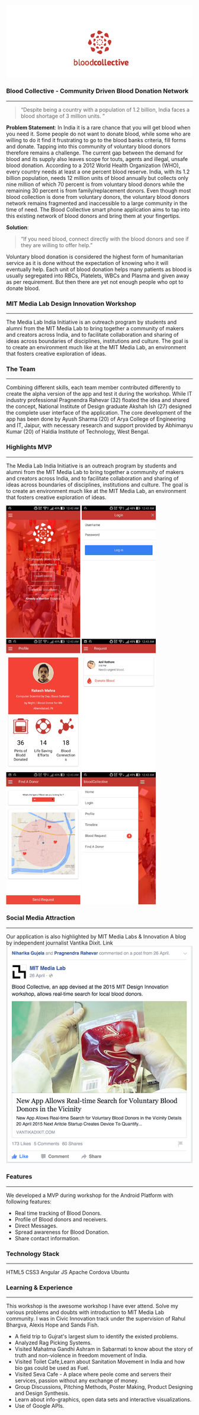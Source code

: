 ![](screenshots/blood.png)

### Blood Collective - Community Driven Blood Donation Network
***

> “Despite being a country with a population of 1.2 billion, India faces a blood shortage of 3 million units. ”

**Problem Statement**: In India it is a rare chance that you will get blood when you need it. Some people do not want to donate blood, while some who are willing to do it find it frustrating to go to the blood banks criteria, fill forms and donate. Tapping into this community of voluntary blood donors therefore remains a challenge. The current gap between the demand for blood and its supply also leaves scope for touts, agents and illegal, unsafe blood donation.
According to a 2012 World Health Organization (WHO), every country needs at least a one percent blood reserve. India, with its 1.2 billion population, needs 12 million units of blood annually but collects only nine million of which 70 percent is from voluntary blood donors while the remaining 30 percent is from family/replacement donors.
Even though most blood collection is done from voluntary donors, the voluntary blood donors network remains fragmented and inaccessible to a large community in the time of need. The Blood Collective smart phone application aims to tap into this existing network of blood donors and bring them at your fingertips.

**Solution**:
> “If you need blood, connect directly with the blood donors and see if they are willing to offer help.”

Voluntary blood donation is considered the highest form of humanitarian service as it is done without the expectation of knowing who it will eventually help. Each unit of blood donation helps many patients as blood is usually segregated into RBCs, Platelets, WBCs and Plasma and given away as per requirement. But then there are yet not enough people who opt to donate blood.

### MIT Media Lab Design Innovation Workshop
***
The Media Lab India Initiative is an outreach program by students and alumni from the MIT Media Lab to bring together a community of makers and creators across India, and to facilitate collaboration and sharing of ideas across boundaries of disciplines, institutions and culture. The goal is to create an environment much like at the MIT Media Lab, an environment that fosters creative exploration of ideas.

### The Team
***
Combining different skills, each team member contributed differently to create the alpha version of the app and test it during the workshop. While IT industry professional Pragnendra Rahevar (32) floated the idea and shared the concept, National Institute of Design graduate Akshah Ish (27) designed the complete user interface of the application. The core development of the app has been done by Ayush Sharma (20) of Arya College of Engineering and IT, Jaipur, with necessary research and support provided by Abhimanyu Kumar (20) of Haldia Institute of Technology, West Bengal.

### Highlights MVP
***
The Media Lab India Initiative is an outreach program by students and alumni from the MIT Media Lab to bring together a community of makers and creators across India, and to facilitate collaboration and sharing of ideas across boundaries of disciplines, institutions and culture. The goal is to create an environment much like at the MIT Media Lab, an environment that fosters creative exploration of ideas.

<img src="screenshots/mbc1.jpeg" width="200"/>
<img src="screenshots/mbc2.jpeg" width="200"/>
<img src="screenshots/mbc3.jpeg" width="200"/>
<img src="screenshots/mbc4.jpeg" width="200"/>
<img src="screenshots/mbc5.jpeg" width="200"/>
<img src="screenshots/mbc6.jpeg" width="200"/>


### Social Media Attraction
***
Our application is also highlighted by MIT Media Labs & Innovation A blog by independent journalist Vantika Dixit. Link
![](screenshots/fb.png)

### Features
***
We developed a MVP during workshop for the Android Platform with following features:
 - Real time tracking of Blood Donors.
 - Profile of Blood donors and receivers.
 - Direct Messages.
 - Spread awareness for Blood Donation.
 - Share contact information.

### Technology Stack
***
HTML5 CSS3 Angular JS Apache Cordova Ubuntu

### Learning & Experience
***
This workshop is the awesome workshop I have ever attend. Solve my various problems and doubts with introduction to MIT Media Lab community. I was in Civic Innovation track under the supervision of Rahul Bhargva, Alexis Hope and Sands Fish.
 - A field trip to Gujrat's largest slum to identify the existed problems.
 - Analyzed Rag Picking Systems.
 - Visited Mahatma Gandhi Ashram in Sabarmati to know about the story of truth and non-violence in freedom movement of India.
 - Visited Toilet Cafe,Learn about Sanitation Movement in India and how bio gas could be used as Fuel.
 - Visited Seva Cafe - A place where peole come and servers their services, passion without any exchange of money.
 - Group Discussions, Pitching Methods, Poster Making, Product Designing and Design Synthesis.
 - Learn about info-graphics, open data sets and interactive visualizations.
 - Use of Google APIs.
